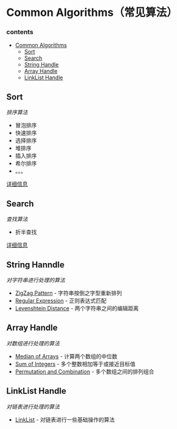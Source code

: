 # Common Algorithms（常见算法）

### contents

- [Common Algorithms](#common-algorithms)
    - [Sort](#sort)
    - [Search](#search)
    - [String Handle](#string-handle)
    - [Array Handle](#array-handle)
    - [LinkList Handle](#linklist-handle)

## Sort

*排序算法*

- 冒泡排序
- 快速排序
- 选择排序
- 堆排序
- 插入排序
- 希尔排序
- 。。。

[详细信息](https://github.com/BlurtHeart/algorithms/tree/master/sort)

## Search

*查找算法*

- 折半查找

[详细信息](https://github.com/BlurtHeart/algorithms/tree/master/search)

## String Hanndle

*对字符串进行处理的算法*

* [ZigZag Pattern](https://github.com/BlurtHeart/algorithms/tree/master/zigzag_pattern) - 字符串按倒之字型重新排列
* [Regular Expression](https://github.com/BlurtHeart/algorithms/tree/master/regular_expression) - 正则表达式匹配
* [Levenshtein Distance](https://github.com/BlurtHeart/algorithms/tree/master/levenshtein_distance) - 两个字符串之间的编辑距离

## Array Handle

*对数组进行处理的算法*

* [Median of Arrays](https://github.com/BlurtHeart/algorithms/tree/master/median-of-arrays#same-size-arrays) - 计算两个数组的中位数
* [Sum of Integers](https://github.com/BlurtHeart/algorithms/tree/master/sum_integer_to_target) - 多个整数相加等于或接近目标值
* [Permutation and Combination](https://github.com/BlurtHeart/algorithms/tree/master/permutation_combination) - 多个数组之间的排列组合

## LinkList Handle

*对链表进行处理的算法*

* [LinkList](https://github.com/BlurtHeart/algorithms/tree/master/linklist) - 对链表进行一些基础操作的算法